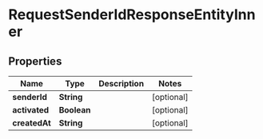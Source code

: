 

# RequestSenderIdResponseEntityInner


## Properties

| Name | Type | Description | Notes |
|------------ | ------------- | ------------- | -------------|
|**senderId** | **String** |  |  [optional] |
|**activated** | **Boolean** |  |  [optional] |
|**createdAt** | **String** |  |  [optional] |



